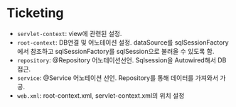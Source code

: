 # Ticketing

* `servlet-context`: view에 관련된 설정.
* `root-context`: DB연결 및 어노테이션 설정. dataSource를 sqlSessionFactory에서 참조하고 sqlSessionFactory를 sqlSession으로 불러올 수 있도록 함. 
* `repository`: @Repository 어노테이션선언. Sqlsession을 Autowired해서 DB접근.
* `service`: @Service 어노테이션 선언. Repository를 통해 데이터를 가져와서 가공.
* `web.xml`: root-context.xml, servlet-context.xml의 위치 설정 
